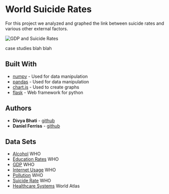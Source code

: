 # World Suicide Rates

For this project we analyzed and graphed the link between suicide rates and various other external factors.

![GDP and Suicide Rates](link)

case studies blah blah

## Built With

* [numpy](http://flask.pocoo.org/) - Used for data manipulation
* [pandas](https://pandas.pydata.org/) - Used for data manipulation
* [chart.js](https://www.chartjs.org/) - Used to create graphs
* [flask](http://flask.pocoo.org/) - Web framework for python

## Authors

* **Divya Bhati** - [github](https://github.com/DivyaBhati)
* **Daniel Ferriss** - [github](https://github.com/danielferriss)

## Data Sets

* [Alcohol](http://apps.who.int/gho/data/node.main.A1022?lang=en) WHO
* [Education Rates](http://hdr.undp.org/en/content/education-index) WHO
* [GDP](https://data.worldbank.org/indicator/NY.GDP.MKTP.KD.ZG?year_high_desc=true) WHO
* [Internet Usage](https://www.who.int/gho/en/) WHO
* [Pollution](https://www.who.int/gho/en/) WHO
* [Suicide Rate](https://www.who.int/gho/mental_health/suicide_rates/en/) WHO
* [Healthcare Systems](https://www.worldatlas.com/articles/countries-with-universal-health-care.html) World Atlas
